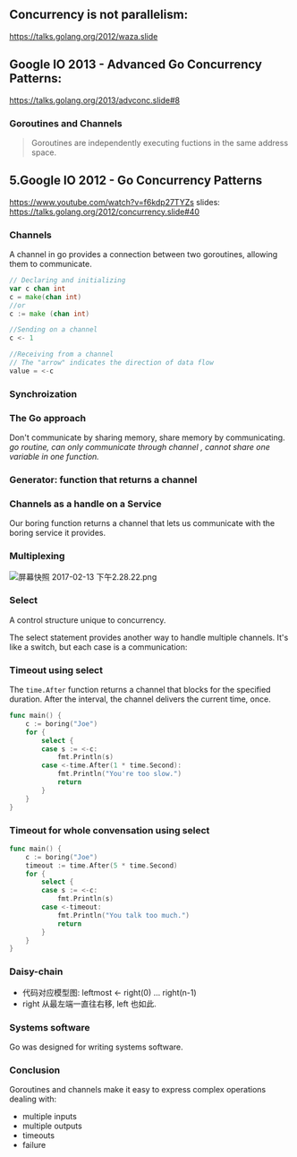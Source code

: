 ## Concurrency is not parallelism:

https://talks.golang.org/2012/waza.slide

## Google IO 2013 - Advanced Go Concurrency Patterns:

https://talks.golang.org/2013/advconc.slide#8

### Goroutines and Channels

> Goroutines are independently executing fuctions in the same address space.

## 5.Google IO 2012 - Go Concurrency Patterns

https://www.youtube.com/watch?v=f6kdp27TYZs
slides: https://talks.golang.org/2012/concurrency.slide#40

### Channels

A channel in go provides a connection between two goroutines, allowing them to communicate.

```go
// Declaring and initializing
var c chan int
c = make(chan int)
//or
c := make (chan int)

//Sending on a channel
c <- 1

//Receiving from a channel
// The "arrow" indicates the direction of data flow
value = <-c
```

### Synchroization

### The Go approach

Don't communicate by sharing memory, share memory by communicating.
_go routine, can only communicate through channel , cannot share one variable in one function._

### Generator: function that returns a channel

### Channels as a handle on a Service

Our boring function returns a channel that lets us communicate with the boring service it provides.

### Multiplexing

![屏幕快照 2017-02-13 下午2.28.22.png](quiver-image-url/8CC1A33611529C9EE936252C33A2802E.png)

### Select

A control structure unique to concurrency.

The select statement provides another way to handle multiple channels.
It's like a switch, but each case is a communication:

### Timeout using select

The `time.After` function returns a channel that blocks for the specified duration. After the interval, the channel delivers the current time, once.

```go
func main() {
	c := boring("Joe")
	for {
		select {
		case s := <-c:
			fmt.Println(s)
		case <-time.After(1 * time.Second):
			fmt.Println("You're too slow.")
			return
		}
	}
}
```

### Timeout for whole convensation using select

```go
func main() {
	c := boring("Joe")
	timeout := time.After(5 * time.Second)
	for {
		select {
		case s := <-c:
			fmt.Println(s)
		case <-timeout:
			fmt.Println("You talk too much.")
			return
		}
	}
}
```

### Daisy-chain

* 代码对应模型图: leftmost <- right(0) ... right(n-1)
* right 从最左端一直往右移, left 也如此.

### Systems software

Go was designed for writing systems software.

### Conclusion

Goroutines and channels make it easy to express complex operations dealing with:

* multiple inputs
* multiple outputs
* timeouts
* failure
